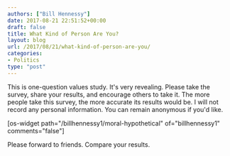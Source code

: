 ```yaml
---
authors: ["Bill Hennessy"]
date: 2017-08-21 22:51:52+00:00
draft: false
title: What Kind of Person Are You?
layout: blog
url: /2017/08/21/what-kind-of-person-are-you/
categories:
- Politics
type: "post"
---
```


This is one-question values study. It's very revealing. Please take the survey, share your results, and encourage others to take it. The more people take this survey, the more accurate its results would be. I will not record any personal information. You can remain anonymous if you'd like.

[os-widget path="/billhennessy1/moral-hypothetical" of="billhennessy1" comments="false"]

Please forward to friends. Compare your results.
